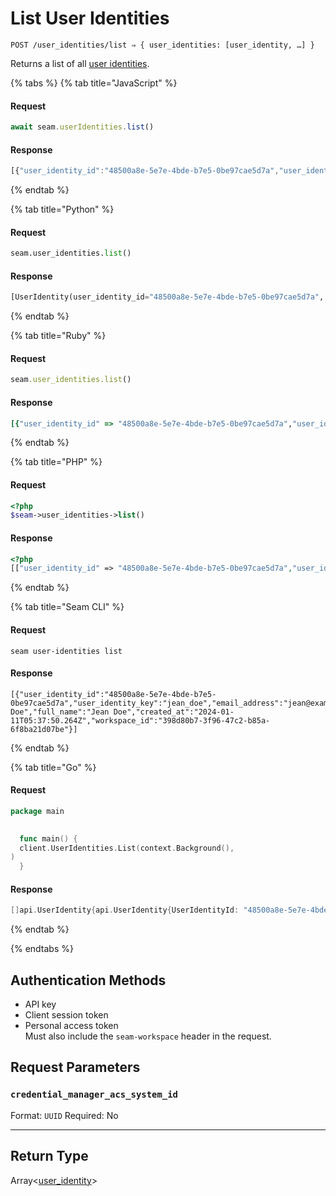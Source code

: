 # List User Identities

```
POST /user_identities/list ⇒ { user_identities: [user_identity, …] }
```

Returns a list of all [user identities](https://docs.seam.co/latest/capability-guides/mobile-access-in-development/managing-mobile-app-user-accounts-with-user-identities#what-is-a-user-identity).

{% tabs %}
{% tab title="JavaScript" %}
#### Request

```javascript
await seam.userIdentities.list()
```

#### Response

```javascript
[{"user_identity_id":"48500a8e-5e7e-4bde-b7e5-0be97cae5d7a","user_identity_key":"jean_doe","email_address":"jean@example.com","phone_number":"+15555550110","display_name":"Jean Doe","full_name":"Jean Doe","created_at":"2024-01-11T05:37:50.264Z","workspace_id":"398d80b7-3f96-47c2-b85a-6f8ba21d07be"}]
```
{% endtab %}

{% tab title="Python" %}
#### Request

```python
seam.user_identities.list()
```

#### Response

```python
[UserIdentity(user_identity_id="48500a8e-5e7e-4bde-b7e5-0be97cae5d7a", user_identity_key="jean_doe", email_address="jean@example.com", phone_number="+15555550110", display_name="Jean Doe", full_name="Jean Doe", created_at="2024-01-11T05:37:50.264Z", workspace_id="398d80b7-3f96-47c2-b85a-6f8ba21d07be")]
```
{% endtab %}

{% tab title="Ruby" %}
#### Request

```ruby
seam.user_identities.list()
```

#### Response

```ruby
[{"user_identity_id" => "48500a8e-5e7e-4bde-b7e5-0be97cae5d7a","user_identity_key" => "jean_doe","email_address" => "jean@example.com","phone_number" => "+15555550110","display_name" => "Jean Doe","full_name" => "Jean Doe","created_at" => "2024-01-11T05:37:50.264Z","workspace_id" => "398d80b7-3f96-47c2-b85a-6f8ba21d07be"}]
```
{% endtab %}

{% tab title="PHP" %}
#### Request

```php
<?php
$seam->user_identities->list()
```

#### Response

```php
<?php
[["user_identity_id" => "48500a8e-5e7e-4bde-b7e5-0be97cae5d7a","user_identity_key" => "jean_doe","email_address" => "jean@example.com","phone_number" => "+15555550110","display_name" => "Jean Doe","full_name" => "Jean Doe","created_at" => "2024-01-11T05:37:50.264Z","workspace_id" => "398d80b7-3f96-47c2-b85a-6f8ba21d07be"]]
```
{% endtab %}

{% tab title="Seam CLI" %}
#### Request

```seam_cli
seam user-identities list 
```

#### Response

```seam_cli
[{"user_identity_id":"48500a8e-5e7e-4bde-b7e5-0be97cae5d7a","user_identity_key":"jean_doe","email_address":"jean@example.com","phone_number":"+15555550110","display_name":"Jean Doe","full_name":"Jean Doe","created_at":"2024-01-11T05:37:50.264Z","workspace_id":"398d80b7-3f96-47c2-b85a-6f8ba21d07be"}]
```
{% endtab %}

{% tab title="Go" %}
#### Request

```go
package main
  

  func main() {
  client.UserIdentities.List(context.Background(),
)
  }
```

#### Response

```go
[]api.UserIdentity{api.UserIdentity{UserIdentityId: "48500a8e-5e7e-4bde-b7e5-0be97cae5d7a", UserIdentityKey: "jean_doe", EmailAddress: "jean@example.com", PhoneNumber: "+15555550110", DisplayName: "Jean Doe", FullName: "Jean Doe", CreatedAt: "2024-01-11T05:37:50.264Z", WorkspaceId: "398d80b7-3f96-47c2-b85a-6f8ba21d07be"}}
```
{% endtab %}

{% endtabs %}

## Authentication Methods

- API key
- Client session token
- Personal access token
  <br>Must also include the `seam-workspace` header in the request.

## Request Parameters

### `credential_manager_acs_system_id`

Format: `UUID`
Required: No

***

## Return Type

Array<[user\_identity](./)>

